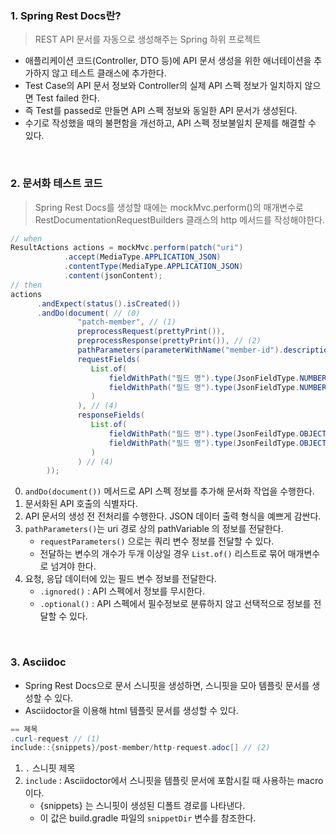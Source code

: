 ### 1. Spring Rest Docs란?

> REST API 문서를 자동으로 생성해주는 Spring 하위 프로젝트

- 애플리케이션 코드(Controller, DTO 등)에 API 문서 생성을 위한 애너테이션을 추가하지 않고 테스트 클래스에 추가한다.
- Test Case의 API 문서 정보와 Controller의 실제 API 스펙 정보가 일치하지 않으면 Test failed 한다.
- 즉 Test를 passed로 만들면 API 스펙 정보와 동일한 API 문서가 생성된다.
- 수기로 작성했을 때의 불편함을 개선하고, API 스펙 정보불일치 문제를 해결할 수 있다.
<br>

### 2. 문서화 테스트 코드

> Spring Rest Docs를 생성할 때에는 mockMvc.perform()의 매개변수로 RestDocumentationRequestBuilders 클래스의 http 메서드를 작성해야한다.

``` java
// when
ResultActions actions = mockMvc.perform(patch("uri")
            .accept(MediaType.APPLICATION_JSON)
            .contentType(MediaType.APPLICATION_JSON)
            .content(jsonContent);
// then
actions
      .andExpect(status().isCreated())
      .andDo(document( // (0)
               "patch-member", // (1)
               preprocessRequest(prettyPrint()),
               preprocessResponse(prettyPrint()), // (2)
               pathParameters(parameterWithName("member-id").description("회원 식별자")), // (3)
               requestFields(
                  List.of(
                      fieldWithPath("필드 명").type(JsonFieldType.NUMBER).description("설명"),
                      fieldWithPath("필드 명").type(JsonFieldType.NUMBER).description("설명").ignored()
                  )
               ), // (4)
               responseFields(
                  List.of(
                      fieldWithPath("필드 명").type(JsonFeildType.OBJECT).description("설명"),
                      fieldWithPath("필드 명").type(JsonFeildType.OBJECT).description("설명")
                  )
               ) // (4)
        ));
```
0. `andDo(document())` 메서드로 API 스펙 정보를 추가해 문서화 작업을 수행한다.
1. 문서화된 API 호출의 식별자다.
2. API 문서의 생성 전 전처리를 수행한다. JSON 데이터 출력 형식을 예쁘게 감싼다.
3. `pathParameters()`는 uri 경로 상의 pathVariable 의 정보를 전달한다.
   - `requestParameters()` 으로는 쿼리 변수 정보를 전달할 수 있다.
   - 전달하는 변수의 개수가 두개 이상일 경우 `List.of()` 리스트로 묶어 매개변수로 넘겨야 한다.
4. 요청, 응답 데이터에 있는 필드 변수 정보를 전달한다.
   - `.ignored()` : API 스펙에서 정보를 무시한다.
   - `.optional()` : API 스펙에서 필수정보로 분류하지 않고 선택적으로 정보를 전달할 수 있다.
<br>

### 3. Asciidoc

- Spring Rest Docs으로 문서 스니핏을 생성하면, 스니핏을 모아 템플릿 문서를 생성할 수 있다.
- Asciidoctor을 이용해 html 템플릿 문서를 생성할 수 있다.

``` java
== 제목
.curl-request // (1)
include::{snippets}/post-member/http-request.adoc[] // (2)
```

1. `.` 스니핏 제목
2. `include` : Asciidoctor에서 스니핏을 템플릿 문서에 포함시킬 때 사용하는 macro이다.
   - {snippets} 는 스니핏이 생성된 디폴트 경로를 나타낸다.
   - 이 값은 build.gradle 파일의 `snippetDir` 변수를 참조한다.
